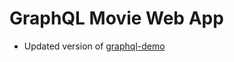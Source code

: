 # GraphQL Movie Web App

-   Updated version of [graphql-demo](https://github.com/samnoh/graphql-demo)
